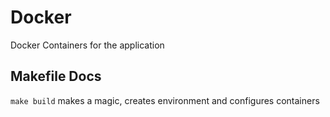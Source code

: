# Docker
Docker Containers for the application

## Makefile Docs
`make build` makes a magic, creates environment and configures containers
